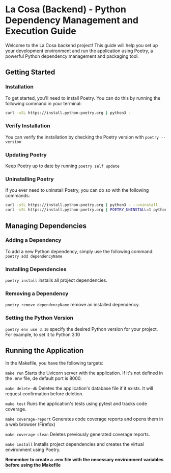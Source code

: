 # La Cosa (Backend) - Python Dependency Management and Execution Guide
Welcome to the La Cosa backend project! This guide will help you set up your development
environment and run the application using Poetry, a powerful Python dependency management
and packaging tool.

## Getting Started
### Installation
To get started, you'll need to install Poetry. You can do this by running the following
command in your terminal:
```bash
curl -sSL https://install.python-poetry.org | python3 -
```

### Verify Installation
You can verify the installation by checking the Poetry version with `poetry --version`

### Updating Poetry
Keep Poetry up to date by running `poetry self update`

### Uninstalling Poetry
If you ever need to uninstall Poetry, you can do so with the following commands:
```bash
curl -sSL https://install.python-poetry.org | python3 - --uninstall
curl -sSL https://install.python-poetry.org | POETRY_UNINSTALL=1 python3 -
```

## Managing Dependencies
### Adding a Dependency
To add a new Python dependency, simply use the following command: `poetry add dependencyName`

### Installing Dependencies
`poetry install` installs all project dependencies.

### Removing a Dependency
`poetry remove dependencyName` remove an installed dependency.

### Setting the Python Version
`poetry env use 3.10` specify the desired Python version for your project. For example, to set it to Python 3.10

## Running the Application
In the Makefile, you have the following targets:

`make run` Starts the Uvicorn server with the application. If it's not defined in the .env file, de default port is 8000.

`make delete-db` Deletes the application's database file if it exists. It will request confirmation before deletion.

`make test` Runs the application's tests using pytest and tracks code coverage.

`make coverage-report` Generates code coverage reports and opens them in a web browser (Firefox)

`make coverage-clean` Deletes previously generated coverage reports.

`make install` Installs project dependencies and creates the virtual environment using Poetry.

**Remember to create a .env file with the necessary environment variables before using the Makefile**
